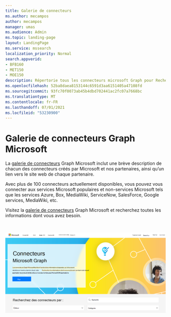 ```yaml
---
title: Galerie de connecteurs
ms.author: mecampos
author: mecampos
manager: umas
ms.audience: Admin
ms.topic: landing-page
layout: LandingPage
ms.service: mssearch
localization_priority: Normal
search.appverid:
- BFB160
- MET150
- MOE150
description: Répertorie tous les connecteurs microsoft Graph pour Recherche Microsoft
ms.openlocfilehash: 52ba8daea8153144c6591d3aa6151405a47108fd
ms.sourcegitcommit: 93fc70f0073ab45b4dbd702441ac2fc07a7668bc
ms.translationtype: MT
ms.contentlocale: fr-FR
ms.lasthandoff: 07/01/2021
ms.locfileid: "53230900"
---
```

# <a name="microsoft-graph-connectors-gallery"></a>Galerie de connecteurs Graph Microsoft

La [galerie de connecteurs](http://www.microsoft.com/microsoft-search/connectors) Graph Microsoft inclut une brève description de chacun des connecteurs créés par Microsoft et nos partenaires, ainsi qu’un lien vers le site web de chaque partenaire.

Avec plus de 100 connecteurs actuellement disponibles, vous pouvez vous connecter aux services Microsoft populaires et non-services Microsoft tels que les services Azure, Box, MediaWiki, ServiceNow, SalesForce, Google services, MediaWiki, etc.

Visitez la [galerie de connecteurs](http://www.microsoft.com/microsoft-search/connectors) Graph Microsoft et recherchez toutes les informations dont vous avez besoin.

<br>

![Image montrant la galerie de nouveaux connecteurs](media/connectors-gallery.png)
